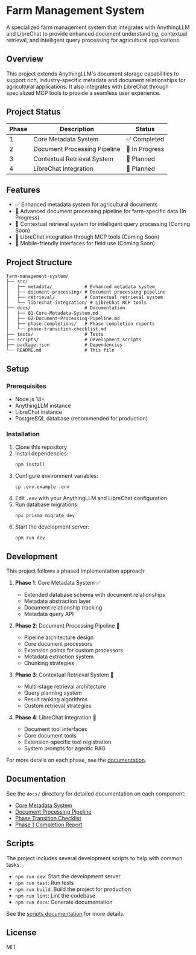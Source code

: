 # Farm Management System

A specialized farm management system that integrates with AnythingLLM and LibreChat to provide enhanced document understanding, contextual retrieval, and intelligent query processing for agricultural applications.

## Overview

This project extends AnythingLLM's document storage capabilities to support rich, industry-specific metadata and document relationships for agricultural applications. It also integrates with LibreChat through specialized MCP tools to provide a seamless user experience.

## Project Status

| Phase | Description | Status |
|-------|-------------|--------|
| 1 | Core Metadata System | ✅ Completed |
| 2 | Document Processing Pipeline | 🚧 In Progress |
| 3 | Contextual Retrieval System | 🔄 Planned |
| 4 | LibreChat Integration | 🔄 Planned |

## Features

- ✅ Enhanced metadata system for agricultural documents
- 🚧 Advanced document processing pipeline for farm-specific data (In Progress)
- 🔄 Contextual retrieval system for intelligent query processing (Coming Soon)
- 🔄 LibreChat integration through MCP tools (Coming Soon)
- 🔄 Mobile-friendly interfaces for field use (Coming Soon)

## Project Structure

```
farm-management-system/
├── src/
│   ├── metadata/            # Enhanced metadata system
│   ├── document-processing/ # Document processing pipeline
│   ├── retrieval/           # Contextual retrieval system
│   └── librechat-integration/ # LibreChat MCP tools
├── docs/                    # Documentation
│   ├── 01-Core-Metadata-System.md
│   ├── 02-Document-Processing-Pipeline.md
│   ├── phase-completions/   # Phase completion reports
│   └── phase-transition-checklist.md
├── tests/                   # Tests
├── scripts/                 # Development scripts
├── package.json             # Dependencies
└── README.md                # This file
```

## Setup

### Prerequisites

- Node.js 18+
- AnythingLLM instance
- LibreChat instance
- PostgreSQL database (recommended for production)

### Installation

1. Clone this repository
2. Install dependencies:
   ```
   npm install
   ```
3. Configure environment variables:
   ```
   cp .env.example .env
   ```
4. Edit `.env` with your AnythingLLM and LibreChat configuration
5. Run database migrations:
   ```
   npx prisma migrate dev
   ```
6. Start the development server:
   ```
   npm run dev
   ```

## Development

This project follows a phased implementation approach:

1. **Phase 1**: Core Metadata System ✅
   - Extended database schema with document relationships
   - Metadata abstraction layer
   - Document relationship tracking
   - Metadata query API

2. **Phase 2**: Document Processing Pipeline 🚧
   - Pipeline architecture design
   - Core document processors
   - Extension points for custom processors
   - Metadata extraction system
   - Chunking strategies

3. **Phase 3**: Contextual Retrieval System 🔄
   - Multi-stage retrieval architecture
   - Query planning system
   - Result ranking algorithms
   - Custom retrieval strategies

4. **Phase 4**: LibreChat Integration 🔄
   - Document tool interfaces
   - Core document tools
   - Extension-specific tool registration
   - System prompts for agentic RAG

For more details on each phase, see the [documentation](./docs/README.md).

## Documentation

See the `docs/` directory for detailed documentation on each component:

- [Core Metadata System](./docs/01-Core-Metadata-System.md)
- [Document Processing Pipeline](./docs/02-Document-Processing-Pipeline.md)
- [Phase Transition Checklist](./docs/phase-transition-checklist.md)
- [Phase 1 Completion Report](./docs/phase-completions/phase-1-completion.md)

## Scripts

The project includes several development scripts to help with common tasks:

- `npm run dev`: Start the development server
- `npm run test`: Run tests
- `npm run build`: Build the project for production
- `npm run lint`: Lint the codebase
- `npm run docs`: Generate documentation

See the [scripts documentation](./scripts/README.md) for more details.

## License

MIT
